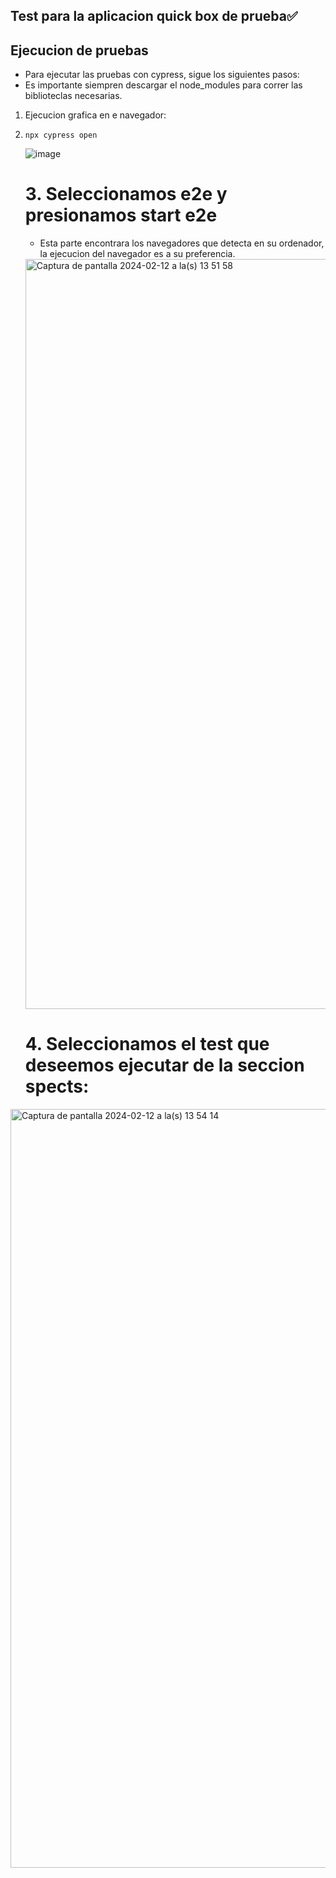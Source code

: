 ## Test para la aplicacion quick box de prueba✅

## Ejecucion de pruebas

- Para ejecutar las pruebas con cypress, sigue los siguientes pasos:
- Es importante siempren descargar el node_modules para correr las biblioteclas necesarias.
1. Ejecucion grafica en e navegador:
2. ```
   npx cypress open
   ```
   ![image](https://github.com/jgarciax/test-qb-beta/assets/68272012/bafc231c-a22f-4031-880e-877cc695e103)

   
   # 3. Seleccionamos e2e y presionamos start e2e
   - Esta parte encontrara los navegadores que detecta en su ordenador, la ejecucion del navegador es a su preferencia.
   
   <img width="1200" alt="Captura de pantalla 2024-02-12 a la(s) 13 51 58" src="https://github.com/jgarciax/test-qb-beta/assets/68272012/191aad03-f577-4c45-9e48-ad819398e1ea">

   # 4. Seleccionamos el test que deseemos ejecutar de la seccion spects:

<img width="1214" alt="Captura de pantalla 2024-02-12 a la(s) 13 54 14" src="https://github.com/jgarciax/test-qb-beta/assets/68272012/fde5e932-1289-4e31-a83a-dc3f215d9d6a">
